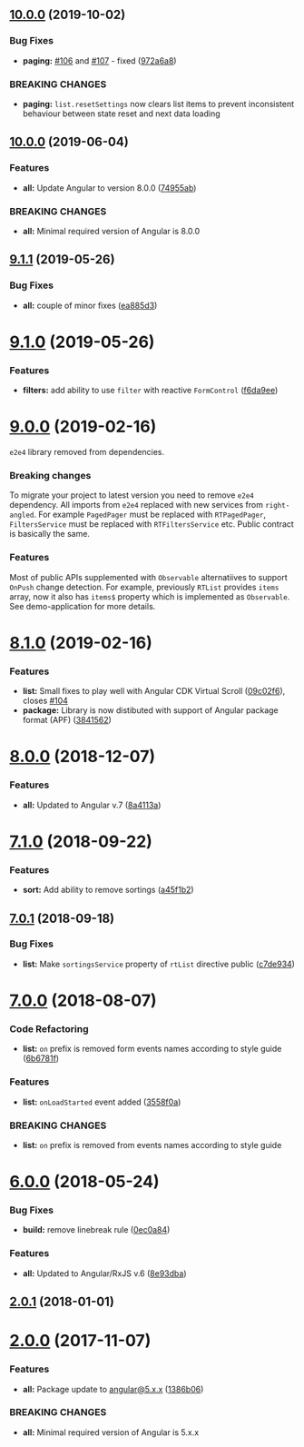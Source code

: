 ## [10.0.0](https://github.com/eastbanctechru/right-angled/compare/v10.0.0...v11.0.0) (2019-10-02)

### Bug Fixes

-   **paging:** [#106](https://github.com/eastbanctechru/right-angled/issues/106) and [#107](https://github.com/eastbanctechru/right-angled/issues/107) - fixed ([972a6a8](https://github.com/eastbanctechru/right-angled/commit/972a6a8))

### BREAKING CHANGES

-   **paging:** `list.resetSettings` now clears list items to prevent inconsistent behaviour
    between state reset and next data loading

## [10.0.0](https://github.com/eastbanctechru/right-angled/compare/v9.1.1...v10.0.0) (2019-06-04)

### Features

-   **all:** Update Angular to version 8.0.0 ([74955ab](https://github.com/eastbanctechru/right-angled/commit/74955ab))

### BREAKING CHANGES

-   **all:** Minimal required version of Angular is 8.0.0

## [9.1.1](https://github.com/eastbanctechru/right-angled/compare/v8.0.0...v9.1.1) (2019-05-26)

### Bug Fixes

-   **all:** couple of minor fixes ([ea885d3](https://github.com/eastbanctechru/right-angled/commit/ea885d3))

# [9.1.0](https://github.com/eastbanctechru/right-angled/compare/v8.0.0...v9.1.0) (2019-05-26)

### Features

-   **filters:** add ability to use `filter` with reactive `FormControl` ([f6da9ee](https://github.com/eastbanctechru/right-angled/commit/f6da9ee))

# [9.0.0](https://github.com/eastbanctechru/right-angled/compare/v8.1.0...v9.0.0) (2019-02-16)

`e2e4` library removed from dependencies.

### Breaking changes

To migrate your project to latest version you need to remove `e2e4` dependency. All imports from `e2e4` replaced with new services from `right-angled`. For example `PagedPager` must be replaced with `RTPagedPager`, `FiltersService` must be replaced with `RTFiltersService` etc.
Public contract is basically the same.

### Features

Most of public APIs supplemented with `Observable` alternatiives to support `OnPush` change detection. For example, previously `RTList` provides `items` array, now it also has `items$` property which is implemented as `Observable`. See demo-application for more details.

# [8.1.0](https://github.com/eastbanctechru/right-angled/compare/v8.0.0...v8.1.0) (2019-02-16)

### Features

-   **list:** Small fixes to play well with Angular CDK Virtual Scroll ([09c02f6](https://github.com/eastbanctechru/right-angled/commit/09c02f6)), closes [#104](https://github.com/eastbanctechru/right-angled/issues/104)
-   **package:** Library is now distibuted with support of Angular package format (APF) ([3841562](https://github.com/eastbanctechru/right-angled/commit/3841562))

# [8.0.0](https://github.com/eastbanctechru/right-angled/compare/v7.1.0...v8.0.0) (2018-12-07)

### Features

-   **all:** Updated to Angular v.7 ([8a4113a](https://github.com/eastbanctechru/right-angled/commit/8a4113a))

<a name="7.1.0"></a>

# [7.1.0](https://github.com/eastbanctechru/right-angled/compare/v7.0.1...v7.1.0) (2018-09-22)

### Features

-   **sort:** Add ability to remove sortings ([a45f1b2](https://github.com/eastbanctechru/right-angled/commit/a45f1b2))

<a name="7.0.1"></a>

## [7.0.1](https://github.com/eastbanctechru/right-angled/compare/v7.0.0...v7.0.1) (2018-09-18)

### Bug Fixes

-   **list:** Make `sortingsService` property of `rtList` directive public ([c7de934](https://github.com/eastbanctechru/right-angled/commit/c7de934))

<a name="7.0.0"></a>

# [7.0.0](https://github.com/eastbanctechru/right-angled/compare/v6.0.0...v7.0.0) (2018-08-07)

### Code Refactoring

-   **list:** `on` prefix is removed form events names according to style guide ([6b6781f](https://github.com/eastbanctechru/right-angled/commit/6b6781f))

### Features

-   **list:** `onLoadStarted` event added ([3558f0a](https://github.com/eastbanctechru/right-angled/commit/3558f0a))

### BREAKING CHANGES

-   **list:** `on` prefix is removed from events names according to style guide

<a name="6.0.0"></a>

# [6.0.0](https://github.com/eastbanctechru/right-angled/compare/v2.0.1...v6.0.0) (2018-05-24)

### Bug Fixes

-   **build:** remove linebreak rule ([0ec0a84](https://github.com/eastbanctechru/right-angled/commit/0ec0a84))

### Features

-   **all:** Updated to Angular/RxJS v.6 ([8e93dba](https://github.com/eastbanctechru/right-angled/commit/8e93dba))

<a name="2.0.1"></a>

## [2.0.1](https://github.com/eastbanctechru/right-angled/compare/v2.0.0...v2.0.1) (2018-01-01)

<a name="2.0.0"></a>

# [2.0.0](https://github.com/eastbanctechru/right-angled/compare/v1.4.2...v2.0.0) (2017-11-07)

### Features

-   **all:** Package update to angular@5.x.x ([1386b06](https://github.com/eastbanctechru/right-angled/commit/1386b06))

### BREAKING CHANGES

-   **all:** Minimal required version of Angular is 5.x.x
